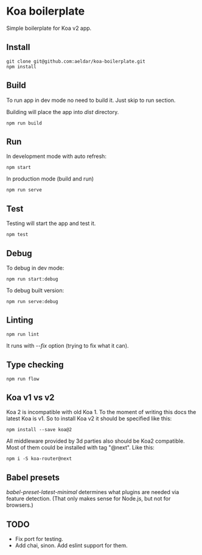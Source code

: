Koa boilerplate
===============

Simple boilerplate for Koa v2 app.

Install
-------

```
git clone git@github.com:aeldar/koa-boilerplate.git
npm install
```

Build
-----

To run app in dev mode no need to build it. Just skip to run section.

Building will place the app into _dist_ directory.

```
npm run build
```

Run
---

In development mode with auto refresh:

```
npm start
```

In production mode (build and run)

```
npm run serve
```

Test
----
Testing will start the app and test it.

```
npm test
```

Debug
-----

To debug in dev mode:
```
npm run start:debug
```

To debug built version:
```
npm run serve:debug
```

Linting
-------

```
npm run lint
```
It runs with _--fix_ option (trying to fix what it can).

Type checking
-------------

```
npm run flow
```

Koa v1 vs v2
------------

Koa 2 is incompatible with old Koa 1. To the moment of writing this docs the latest
Koa is v1. So to install Koa v2 it should be specified like this:

```
npm install --save koa@2
```

All middleware provided by 3d parties also should be Koa2 compatible. Most of them
could be installed with tag "@next". Like this:

```
npm i -S koa-router@next
```

Babel presets
-------------

_babel-preset-latest-minimal_ determines what plugins are needed via feature detection. (That only makes sense for Node.js, but not for browsers.)

TODO
----

- Fix port for testing.
- Add chai, sinon. Add eslint support for them.
